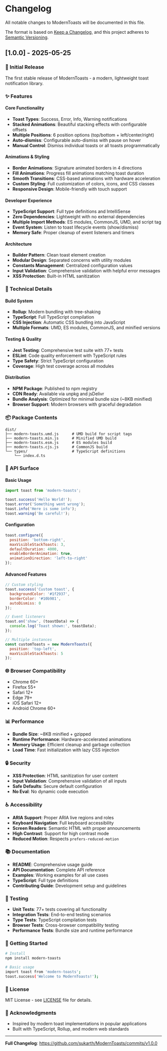# Changelog

All notable changes to ModernToasts will be documented in this file.

The format is based on [Keep a Changelog](https://keepachangelog.com/en/1.0.0/),
and this project adheres to [Semantic Versioning](https://semver.org/spec/v2.0.0.html).

## [1.0.0] - 2025-05-25

### 🎉 Initial Release

The first stable release of ModernToasts - a modern, lightweight toast notification library.

### ✨ Features

#### Core Functionality

- **Toast Types**: Success, Error, Info, Warning notifications
- **Stacked Animations**: Beautiful stacking effects with configurable offsets
- **Multiple Positions**: 6 position options (top/bottom + left/center/right)
- **Auto-dismiss**: Configurable auto-dismiss with pause on hover
- **Manual Control**: Dismiss individual toasts or all toasts programmatically

#### Animations & Styling

- **Border Animations**: Signature animated borders in 4 directions
- **Fill Animations**: Progress fill animations matching toast duration
- **Smooth Transitions**: CSS-based animations with hardware acceleration
- **Custom Styling**: Full customization of colors, icons, and CSS classes
- **Responsive Design**: Mobile-friendly with touch support

#### Developer Experience

- **TypeScript Support**: Full type definitions and IntelliSense
- **Zero Dependencies**: Lightweight with no external dependencies
- **Multiple Import Methods**: ES modules, CommonJS, UMD, and script tag
- **Event System**: Listen to toast lifecycle events (show/dismiss)
- **Memory Safe**: Proper cleanup of event listeners and timers

#### Architecture

- **Builder Pattern**: Clean toast element creation
- **Modular Design**: Separated concerns with utility modules
- **Constants Management**: Centralized configuration values
- **Input Validation**: Comprehensive validation with helpful error messages
- **XSS Protection**: Built-in HTML sanitization

### 🔧 Technical Details

#### Build System

- **Rollup**: Modern bundling with tree-shaking
- **TypeScript**: Full TypeScript compilation
- **CSS Injection**: Automatic CSS bundling into JavaScript
- **Multiple Formats**: UMD, ES modules, CommonJS, and minified versions

#### Testing & Quality

- **Jest Testing**: Comprehensive test suite with 77+ tests
- **ESLint**: Code quality enforcement with TypeScript rules
- **Type Safety**: Strict TypeScript configuration
- **Coverage**: High test coverage across all modules

#### Distribution

- **NPM Package**: Published to npm registry
- **CDN Ready**: Available via unpkg and jsDelivr
- **Bundle Analysis**: Optimized for minimal bundle size (~8KB minified)
- **Browser Support**: Modern browsers with graceful degradation

### 📦 Package Contents

```
dist/
├── modern-toasts.umd.js      # UMD build for script tags
├── modern-toasts.min.js      # Minified UMD build
├── modern-toasts.esm.js      # ES modules build
├── modern-toasts.cjs.js      # CommonJS build
└── types/                    # TypeScript definitions
    └── index.d.ts
```

### 🎯 API Surface

#### Basic Usage

```javascript
import toast from 'modern-toasts';

toast.success('Hello World!');
toast.error('Something went wrong');
toast.info('Here is some info');
toast.warning('Be careful!');
```

#### Configuration

```javascript
toast.configure({
  position: 'bottom-right',
  maxVisibleStackToasts: 3,
  defaultDuration: 4000,
  enableBorderAnimation: true,
  animationDirection: 'left-to-right'
});
```

#### Advanced Features

```javascript
// Custom styling
toast.success('Custom toast', {
  backgroundColor: '#1f2937',
  borderColor: '#10b981',
  autoDismiss: 0
});

// Event listeners
toast.on('show', (toastData) => {
  console.log('Toast shown:', toastData);
});

// Multiple instances
const customToasts = new ModernToasts({
  position: 'top-left',
  maxVisibleStackToasts: 5
});
```

### 🌐 Browser Compatibility

- Chrome 60+
- Firefox 55+
- Safari 12+
- Edge 79+
- iOS Safari 12+
- Android Chrome 60+

### 📊 Performance

- **Bundle Size**: ~8KB minified + gzipped
- **Runtime Performance**: Hardware-accelerated animations
- **Memory Usage**: Efficient cleanup and garbage collection
- **Load Time**: Fast initialization with lazy CSS injection

### 🔒 Security

- **XSS Protection**: HTML sanitization for user content
- **Input Validation**: Comprehensive validation of all inputs
- **Safe Defaults**: Secure default configuration
- **No Eval**: No dynamic code execution

### ♿ Accessibility

- **ARIA Support**: Proper ARIA live regions and roles
- **Keyboard Navigation**: Full keyboard accessibility
- **Screen Readers**: Semantic HTML with proper announcements
- **High Contrast**: Support for high contrast mode
- **Reduced Motion**: Respects `prefers-reduced-motion`

### 📚 Documentation

- **README**: Comprehensive usage guide
- **API Documentation**: Complete API reference
- **Examples**: Working examples for all use cases
- **TypeScript**: Full type definitions
- **Contributing Guide**: Development setup and guidelines

### 🧪 Testing

- **Unit Tests**: 77+ tests covering all functionality
- **Integration Tests**: End-to-end testing scenarios
- **Type Tests**: TypeScript compilation tests
- **Browser Tests**: Cross-browser compatibility testing
- **Performance Tests**: Bundle size and runtime performance

### 🚀 Getting Started

```bash
# Install
npm install modern-toasts

# Basic usage
import toast from 'modern-toasts';
toast.success('Welcome to ModernToasts!');
```

### 📝 License

MIT License - see [LICENSE](LICENSE) file for details.

### 🙏 Acknowledgments

- Inspired by modern toast implementations in popular applications
- Built with TypeScript, Rollup, and modern web standards

---

**Full Changelog**: https://github.com/sukarth/ModernToasts/commits/v1.0.0
